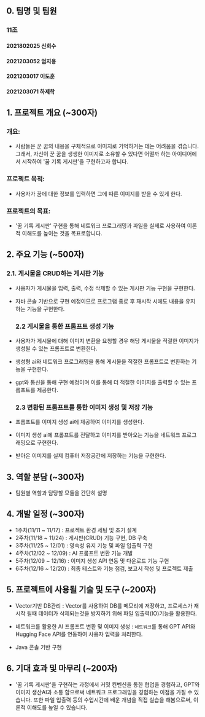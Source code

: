## 0. **팀명 및 팀원**
  ###  11조
#### 2021802025 신희수
#### 2021203052 엄지용
#### 2021203017 이도훈
#### 2021203071 하제학

## 1. **프로젝트 개요** (~300자)
   ### 개요:
   - 사람들은 꾼 꿈의 내용을 구체적으로 이미지로 기억하거는 데는 어려움을 겪습니다. 그래서, 자신이 꾼 꿈을 생생한 이미지로 소유할 수 있다면 어떨까 하는 아이디어에서 시작하여 '꿈 기록 게시판'을 구현하고자 합니다.

   ### 프로젝트 목적:
   - 사용자가 꿈에 대한 정보를 입력하면 그에 따른 이미지를 받을 수 있게 한다.

   ### 프로젝트의 목표:
   - '꿈 기록 게시판' 구현을 통해 네트워크 프로그래밍과 파일을 실제로 사용하여 이론적 이해도를 높이는 것을 목표로합니다.

## 2. **주요 기능** (~500자)
   ### 2.1. 게시물을 CRUD하는 게시판 기능
- 사용자가 게시물을 입력, 출력, 수정 삭제할 수 있는 게시판 기능 구현을 구현한다.
- 자바 콘솔 기반으로 구현 예정이므로 프로그램 종료 후 재시작 시에도 내용을 유지하는 기능을 구현한다.
   
   ### 2.2 게시물을 통한 프롬프트 생성 기능
- 사용자가 게시물에 대해 이미지 변환을 요청할 경우 해당 게시물을 적절한 이미지가 생성될 수 있는 프롬프트로 변환한다.
- 생성형 ai와 네트워크 프로그래밍을 통해 게시물을 적절한 프롬프트로 변환하는 기능을 구현한다.
- gpt와 통신을 통해 구현 예정이며 이를 통해 더 적절한 이미지를 출력할 수 있는 프롬프트를 제공한다.

   ### 2.3 변환된 프롬프트를 통한 이미지 생성 및 저장 기능
- 프롬프트를 이미지 생성 ai에 제공하여 이미지를 생성한다.
- 이미지 생성 ai에 프롬프트를 전달하고 이미지를 받아오는 기능을 네트워크 프로그래밍으로 구현한다.
- 받아온 이미지를 실제 컴퓨터 저장공간에 저장하는 기능을 구현한다.



## 3. **역할 분담** (~300자)
- 팀원별 역할과 담당할 모듈을 간단히 설명





## 4. 개발 일정 (~300자)
- 1주차(11/11 ~ 11/17) : 프로젝트 환경 세팅 및 초기 설계
- 2주차(11/18 ~ 11/24) : 게시판(CRUD) 기능 구현, DB 구축
- 3주차(11/25 ~ 12/01) : 영속성 유지 기능 및 파일 입출력 구현
- 4주차(12/02 ~ 12/09) : AI 프롬프트 변환 기능 개발
- 5주차(12/09 ~ 12/16) : 이미지 생성 API 연동 및 다운로드 기능 구현
- 6주차(12/16 ~ 12/20) : 최종 테스트와 기능 점검, 보고서 작성 및 프로젝트 제출

## 5. 프로젝트에 사용될 기술 및 도구 (~200자)


 

- Vector기반 DB관리
: Vector를 사용하여 DB를 메모리에 저장하고, 프로세스가 재시작 될때 데이터가 삭제되는것을 방지하기 위해 파일 입출력(IO)기능을 활용한다. 

- 네트워크를 활용한 AI 프롬프트 변환 및 이미지 생성
: `네트워크`를 통해 GPT API와 Hugging Face API를 연동하여 사용자 입력을 처리한다. 

- Java 콘솔 기반 구현

## 6. 기대 효과 및 마무리 (~200자)
- '꿈 기록 게시판'을 구현하는 과정에서 커밋 컨벤션을 통한 협업을 경험하고, GPT와 이미지 생산AI과 소통 함으로써 네트워크 프로그래밍을 경험하는 이점을 가질 수 있습니다. 또한 파일 입출력 등의 수업시간에 배운 개념을 직접 실습을 해봄으로써, 이론적 이해도를 높일 수 있습니다.

